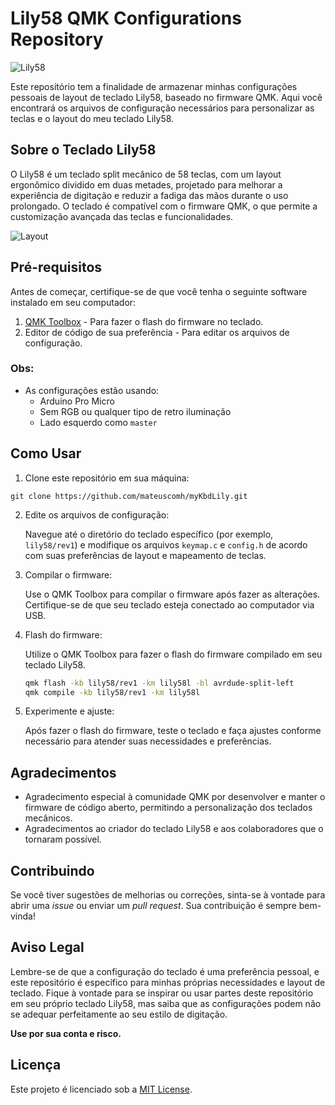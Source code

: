 # Lily58 QMK Configurations Repository

![Lily58](https://i.redd.it/to14yr0lb5g61.jpg)

Este repositório tem a finalidade de armazenar minhas configurações pessoais de layout de teclado Lily58, baseado no firmware QMK. Aqui você encontrará os arquivos de configuração necessários para personalizar as teclas e o layout do meu teclado Lily58.

## Sobre o Teclado Lily58

O Lily58 é um teclado split mecânico de 58 teclas, com um layout ergonômico dividido em duas metades, projetado para melhorar a experiência de digitação e reduzir a fadiga das mãos durante o uso prolongado. O teclado é compatível com o firmware QMK, o que permite a customização avançada das teclas e funcionalidades.

![Layout](https://user-images.githubusercontent.com/6285554/47273241-38ee8300-d5cc-11e8-9099-10c1b35e24fc.png)

## Pré-requisitos

Antes de começar, certifique-se de que você tenha o seguinte software instalado em seu computador:

1. [QMK Toolbox](https://qmk.fm/toolbox/) - Para fazer o flash do firmware no teclado.
2. Editor de código de sua preferência - Para editar os arquivos de configuração.
### Obs:
* As configurações estão usando:
  * Arduino Pro Micro
  * Sem RGB ou qualquer tipo de retro iluminação
  * Lado esquerdo como `master`
## Como Usar

1. Clone este repositório em sua máquina:
```
git clone https://github.com/mateuscomh/myKbdLily.git
```
2. Edite os arquivos de configuração:

   Navegue até o diretório do teclado específico (por exemplo, `lily58/rev1`) e modifique os arquivos `keymap.c` e `config.h` de acordo com suas preferências de layout e mapeamento de teclas.

3. Compilar o firmware:

   Use o QMK Toolbox para compilar o firmware após fazer as alterações. Certifique-se de que seu teclado esteja conectado ao computador via USB.

4. Flash do firmware:

   Utilize o QMK Toolbox para fazer o flash do firmware compilado em seu teclado Lily58.
   
   ``` bash
   qmk flash -kb lily58/rev1 -km lily58l -bl avrdude-split-left
   qmk compile -kb lily58/rev1 -km lily58l
   ```

5. Experimente e ajuste:

   Após fazer o flash do firmware, teste o teclado e faça ajustes conforme necessário para atender suas necessidades e preferências.

## Agradecimentos

- Agradecimento especial à comunidade QMK por desenvolver e manter o firmware de código aberto, permitindo a personalização dos teclados mecânicos.
- Agradecimentos ao criador do teclado Lily58 e aos colaboradores que o tornaram possível.

## Contribuindo

Se você tiver sugestões de melhorias ou correções, sinta-se à vontade para abrir uma *issue* ou enviar um *pull request*. Sua contribuição é sempre bem-vinda!

## Aviso Legal

Lembre-se de que a configuração do teclado é uma preferência pessoal, e este repositório é específico para minhas próprias necessidades e layout de teclado. Fique à vontade para se inspirar ou usar partes deste repositório em seu próprio teclado Lily58, mas saiba que as configurações podem não se adequar perfeitamente ao seu estilo de digitação.

**Use por sua conta e risco.**

## Licença

Este projeto é licenciado sob a [MIT License](https://mit-license.org).

